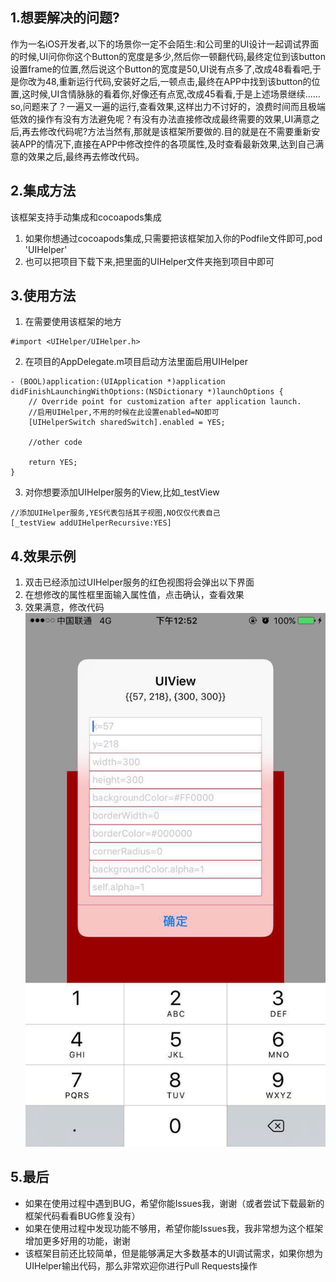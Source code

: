## 1.想要解决的问题?
作为一名iOS开发者,以下的场景你一定不会陌生:和公司里的UI设计一起调试界面的时候,UI问你你这个Button的宽度是多少,然后你一顿翻代码,最终定位到该button设置frame的位置,然后说这个Button的宽度是50,UI说有点多了,改成48看看吧,于是你改为48,重新运行代码,安装好之后,一顿点击,最终在APP中找到该button的位置,这时候,UI含情脉脉的看着你,好像还有点宽,改成45看看,于是上述场景继续……
so,问题来了？一遍又一遍的运行,查看效果,这样出力不讨好的，浪费时间而且极端低效的操作有没有方法避免呢？有没有办法直接修改成最终需要的效果,UI满意之后,再去修改代码呢?方法当然有,那就是该框架所要做的.目的就是在不需要重新安装APP的情况下,直接在APP中修改控件的各项属性,及时查看最新效果,达到自己满意的效果之后,最终再去修改代码。
## 2.集成方法
该框架支持手动集成和cocoapods集成
1. 如果你想通过cocoapods集成,只需要把该框架加入你的Podfile文件即可,pod 'UIHelper'
2. 也可以把项目下载下来,把里面的UIHelper文件夹拖到项目中即可
## 3.使用方法
1. 在需要使用该框架的地方
```
#import <UIHelper/UIHelper.h>
```
2. 在项目的AppDelegate.m项目启动方法里面启用UIHelper
```
- (BOOL)application:(UIApplication *)application didFinishLaunchingWithOptions:(NSDictionary *)launchOptions {
    // Override point for customization after application launch.
    //启用UIHelper,不用的时候在此设置enabled=NO即可
    [UIHelperSwitch sharedSwitch].enabled = YES;

    //other code

    return YES;
}
```
3. 对你想要添加UIHelper服务的View,比如_testView
```
//添加UIHelper服务,YES代表包括其子视图,NO仅仅代表自己
[_testView addUIHelperRecursive:YES]
```
## 4.效果示例
1. 双击已经添加过UIHelper服务的红色视图将会弹出以下界面
2. 在想修改的属性框里面输入属性值，点击确认，查看效果
3. 效果满意，修改代码
![效果图](xgt.jpg "")

## 5.最后

* 如果在使用过程中遇到BUG，希望你能Issues我，谢谢（或者尝试下载最新的框架代码看看BUG修复没有）
* 如果在使用过程中发现功能不够用，希望你能Issues我，我非常想为这个框架增加更多好用的功能，谢谢
* 该框架目前还比较简单，但是能够满足大多数基本的UI调试需求，如果你想为UIHelper输出代码，那么非常欢迎你进行Pull Requests操作
